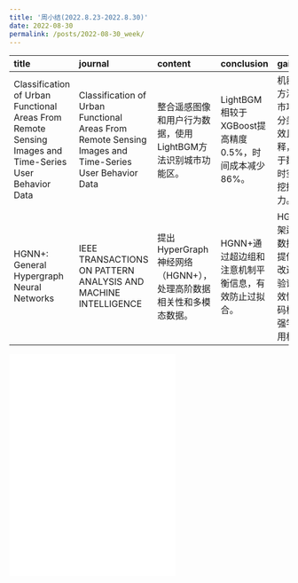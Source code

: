 ```yaml
---
title: '周小结(2022.8.23-2022.8.30)'
date: 2022-08-30
permalink: /posts/2022-08-30_week/
---
```

| title                                                                                                  | journal                                                                                                | content                                                           | conclusion                                           | gain                                                                            |
|:-------------------------------------------------------------------------------------------------------|:-------------------------------------------------------------------------------------------------------|:------------------------------------------------------------------|:-----------------------------------------------------|:--------------------------------------------------------------------------------|
| Classification of Urban Functional Areas From Remote Sensing Images and Time-Series User Behavior Data | Classification of Urban Functional Areas From Remote Sensing Images and Time-Series User Behavior Data | 整合遥感图像和用户行为数据，使用LightBGM方法识别城市功能区。      | LightBGM相较于XGBoost提高精度0.5%，时间成本减少86%。 | 机器学习方法在城市功能区分类中有效且可解释，受限于数据集时空特征挖掘能力。      |
| HGNN+: General Hypergraph Neural Networks                                                              | IEEE TRANSACTIONS ON PATTERN ANALYSIS AND MACHINE INTELLIGENCE                                         | 提出HyperGraph神经网络（HGNN+），处理高阶数据相关性和多模态数据。 | HGNN+通过超边组和注意机制平衡信息，有效防止过拟合。  | HGNN+框架适应多数据集，提供稳定改进，实验证明有效性，代码框架增强学习应用机会。 |

<embed src="/files/post/2022-08-30-week.pdf" type="application/pdf" height="400px" />
    